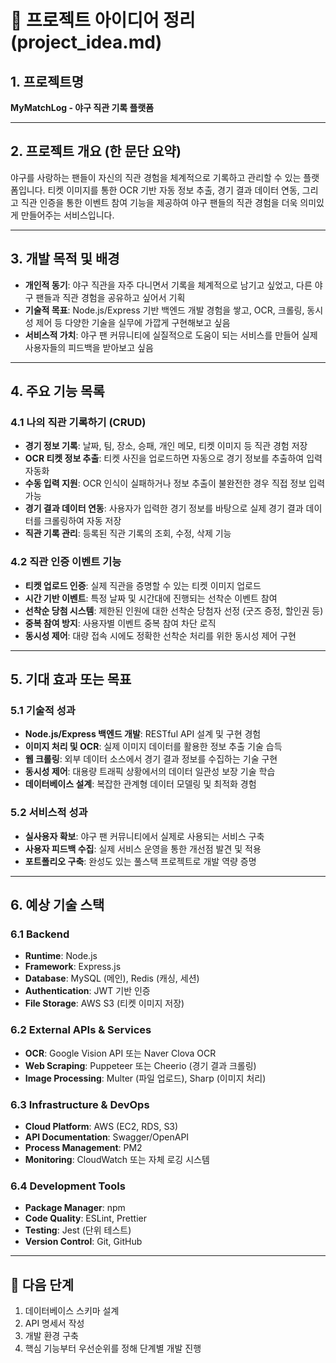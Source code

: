 # 🧠 프로젝트 아이디어 정리 (project_idea.md)

## 1. 프로젝트명
**MyMatchLog - 야구 직관 기록 플랫폼**

---

## 2. 프로젝트 개요 (한 문단 요약)
야구를 사랑하는 팬들이 자신의 직관 경험을 체계적으로 기록하고 관리할 수 있는 플랫폼입니다. 티켓 이미지를 통한 OCR 기반 자동 정보 추출, 경기 결과 데이터 연동, 그리고 직관 인증을 통한 이벤트 참여 기능을 제공하여 야구 팬들의 직관 경험을 더욱 의미있게 만들어주는 서비스입니다.

---

## 3. 개발 목적 및 배경
- **개인적 동기**: 야구 직관을 자주 다니면서 기록을 체계적으로 남기고 싶었고, 다른 야구 팬들과 직관 경험을 공유하고 싶어서 기획
- **기술적 목표**: Node.js/Express 기반 백엔드 개발 경험을 쌓고, OCR, 크롤링, 동시성 제어 등 다양한 기술을 실무에 가깝게 구현해보고 싶음
- **서비스적 가치**: 야구 팬 커뮤니티에 실질적으로 도움이 되는 서비스를 만들어 실제 사용자들의 피드백을 받아보고 싶음

---

## 4. 주요 기능 목록

### 4.1 나의 직관 기록하기 (CRUD)
- **경기 정보 기록**: 날짜, 팀, 장소, 승패, 개인 메모, 티켓 이미지 등 직관 경험 저장
- **OCR 티켓 정보 추출**: 티켓 사진을 업로드하면 자동으로 경기 정보를 추출하여 입력 자동화
- **수동 입력 지원**: OCR 인식이 실패하거나 정보 추출이 불완전한 경우 직접 정보 입력 가능
- **경기 결과 데이터 연동**: 사용자가 입력한 경기 정보를 바탕으로 실제 경기 결과 데이터를 크롤링하여 자동 저장
- **직관 기록 관리**: 등록된 직관 기록의 조회, 수정, 삭제 기능

### 4.2 직관 인증 이벤트 기능
- **티켓 업로드 인증**: 실제 직관을 증명할 수 있는 티켓 이미지 업로드
- **시간 기반 이벤트**: 특정 날짜 및 시간대에 진행되는 선착순 이벤트 참여
- **선착순 당첨 시스템**: 제한된 인원에 대한 선착순 당첨자 선정 (굿즈 증정, 할인권 등)
- **중복 참여 방지**: 사용자별 이벤트 중복 참여 차단 로직
- **동시성 제어**: 대량 접속 시에도 정확한 선착순 처리를 위한 동시성 제어 구현

---

## 5. 기대 효과 또는 목표

### 5.1 기술적 성과
- **Node.js/Express 백엔드 개발**: RESTful API 설계 및 구현 경험
- **이미지 처리 및 OCR**: 실제 이미지 데이터를 활용한 정보 추출 기술 습득
- **웹 크롤링**: 외부 데이터 소스에서 경기 결과 정보를 수집하는 기술 구현
- **동시성 제어**: 대용량 트래픽 상황에서의 데이터 일관성 보장 기술 학습
- **데이터베이스 설계**: 복잡한 관계형 데이터 모델링 및 최적화 경험

### 5.2 서비스적 성과
- **실사용자 확보**: 야구 팬 커뮤니티에서 실제로 사용되는 서비스 구축
- **사용자 피드백 수집**: 실제 서비스 운영을 통한 개선점 발견 및 적용
- **포트폴리오 구축**: 완성도 있는 풀스택 프로젝트로 개발 역량 증명

---

## 6. 예상 기술 스택

### 6.1 Backend
- **Runtime**: Node.js
- **Framework**: Express.js
- **Database**: MySQL (메인), Redis (캐싱, 세션)
- **Authentication**: JWT 기반 인증
- **File Storage**: AWS S3 (티켓 이미지 저장)

### 6.2 External APIs & Services
- **OCR**: Google Vision API 또는 Naver Clova OCR
- **Web Scraping**: Puppeteer 또는 Cheerio (경기 결과 크롤링)
- **Image Processing**: Multer (파일 업로드), Sharp (이미지 처리)

### 6.3 Infrastructure & DevOps
- **Cloud Platform**: AWS (EC2, RDS, S3)
- **API Documentation**: Swagger/OpenAPI
- **Process Management**: PM2
- **Monitoring**: CloudWatch 또는 자체 로깅 시스템

### 6.4 Development Tools
- **Package Manager**: npm
- **Code Quality**: ESLint, Prettier
- **Testing**: Jest (단위 테스트)
- **Version Control**: Git, GitHub

---

## 📝 다음 단계
1. 데이터베이스 스키마 설계
2. API 명세서 작성
3. 개발 환경 구축
4. 핵심 기능부터 우선순위를 정해 단계별 개발 진행 